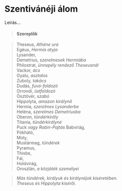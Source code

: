 <!-- ======================================================================
--- Search engine
title:          Szentivánéji álom
keywords:       szentivánéj, álom, vígjáték
description:    William Shakespeare: Szentivánéji álom.
--- Menu system
order:          130
text:           Szentivánéji álom
hidden:         false
umbel:          false
--- Page properties
id:             /comedies/a-midsummer-nights-dream
document:       
layout:         layout-2-left
$-left:         play-list
searchable:     true
======================================================================= -->

# Szentivánéji álom

Leírás...

>   #### Szereplők
    
>   Theseus, _Athéne ura_  
    Egéus, _Hermia atyja_  
    Lysander,  
    Demetrius, _szerelmesek Hermiába_  
    Philostrat, _ünnepély rendező Theseusnál_  
    Vackor, _ács_  
    Gyalu, _asztalos_  
    Zuboly, _takács_  
    Dudás, _fuvó-foldozó_  
    Orrondi, _üstfoldozó_  
    Ösztövér, _szabó_  
    Hippolyta, _amazon királynő_  
    Hermia, _szerelmes Lysanderbe_  
    Heléna, _szerelmes Demetriusba_  
    Oberon, _tündérkirály_  
    Titania, _tündérkirályné_  
    Puck _vagy Robin-Pajtás_ 
    Babvirág,  
    Pókháló,  
    Moly,  
    Mustármag, _tündérek_  
    Pyramus,  
    Thisbe,  
    Fal,  
    Holdvirág,  
    Oroszlán, _a közjáték személyei_
    
>   _Más tündérek, királyuk és királynéjok kiséretében.  
    Theseus és Hippolyta kisérői._
